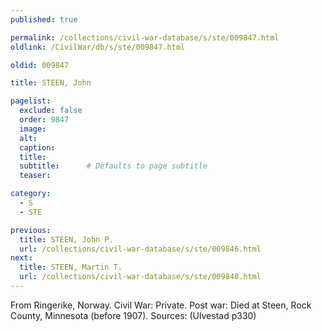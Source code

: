 ```yaml
---
published: true

permalink: /collections/civil-war-database/s/ste/009847.html
oldlink: /CivilWar/db/s/ste/009847.html

oldid: 009847

title: STEEN, John

pagelist:
  exclude: false
  order: 9847
  image: 
  alt:
  caption:
  title:
  subtitle:      # Defaults to page subtitle
  teaser:

category: 
  - S 
  - STE

previous:
  title: STEEN, John P.
  url: /collections/civil-war-database/s/ste/009846.html  
next:
  title: STEEN, Martin T.
  url: /collections/civil-war-database/s/ste/009848.html   
---
```

From Ringerike, Norway. Civil War: Private. Post war: Died at Steen, Rock County, Minnesota (before 1907). Sources: (Ulvestad p330)